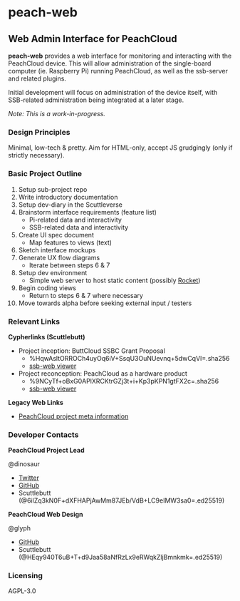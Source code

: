 # peach-web

## Web Admin Interface for PeachCloud

**peach-web** provides a web interface for monitoring and interacting with the PeachCloud device. This will allow administration of the single-board computer (ie. Raspberry Pi) running PeachCloud, as well as the ssb-server and related plugins.

Initial development will focus on administration of the device itself, with SSB-related administration being integrated at a later stage.

_Note: This is a work-in-progress._

### Design Principles

Minimal, low-tech & pretty. Aim for HTML-only, accept JS grudgingly (only if strictly necessary).

### Basic Project Outline

1. Setup sub-project repo
2. Write introductory documentation
3. Setup dev-diary in the Scuttleverse
4. Brainstorm interface requirements (feature list)
   - Pi-related data and interactivity
   - SSB-related data and interactivity
5. Create UI spec document
   - Map features to views (text)
6. Sketch interface mockups
7. Generate UX flow diagrams
   - Iterate between steps 6 & 7
8. Setup dev environment
   - Simple web server to host static content (possibly [Rocket](https://rocket.rs/))
9. Begin coding views
   - Return to steps 6 & 7 where necessary
10. Move towards alpha before seeking external input / testers

### Relevant Links

**Cypherlinks (Scuttlebutt)**

 - Project inception: ButtCloud SSBC Grant Proposal
   - %HqwAsltORROCh4uyOq6iV+SsqU3OuNUevnq+5dwCqVI=.sha256
   - [ssb-web viewer](http://viewer.scuttlebot.io/%25HqwAsltORROCh4uyOq6iV%2BSsqU3OuNUevnq%2B5dwCqVI%3D.sha256)
 - Project reconception: PeachCloud as a hardware product
   - %9NCyTf+oBxG0APlXRCKtrGZj3t+i+Kp3pKPN1gtFX2c=.sha256
   - [ssb-web viewer](http://viewer.scuttlebot.io/%259NCyTf%2BoBxG0APlXRCKtrGZj3t%2Bi%2BKp3pKPN1gtFX2c%3D.sha256)

**Legacy Web Links**

 - [PeachCloud project meta information](http://peachcloud.org)

### Developer Contacts

**PeachCloud Project Lead**

@dinosaur

 - [Twitter](https://twitter.com/ahdinosaur)
 - [GitHub](https://github.com/ahdinosaur)
 - Scuttlebutt (@6ilZq3kN0F+dXFHAPjAwMm87JEb/VdB+LC9eIMW3sa0=.ed25519)

**PeachCloud Web Design**

@glyph

 - [GitHub](https://github.com/mycognosist)
 - Scuttlebutt (@HEqy940T6uB+T+d9Jaa58aNfRzLx9eRWqkZljBmnkmk=.ed25519)

### Licensing

AGPL-3.0

